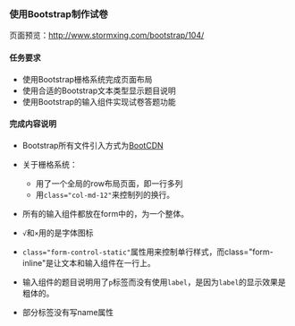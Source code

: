### 使用Bootstrap制作试卷

页面预览：http://www.stormxing.com/bootstrap/104/

#### 任务要求

- 使用Bootstrap栅格系统完成页面布局
- 使用合适的Bootstrap文本类型显示题目说明
- 使用Bootstrap的输入组件实现试卷答题功能

#### 完成内容说明

- Bootstrap所有文件引入方式为[BootCDN](http://www.bootcdn.cn/bootstrap/)
- 关于栅格系统：
  - 用了一个全局的row布局页面，即一行多列
  - 用`class="col-md-12"`来控制列的换行。
- 所有的输入组件都放在form中的，为一个整体。
- `√`和`×`用的是字体图标
- `class="form-control-static"`属性用来控制单行样式，而class="form-inline"是让文本和输入组件在一行上。
- 输入组件的题目说明用了`p`标签而没有使用`label`，是因为`label`的显示效果是粗体的。

- 部分标签没有写name属性